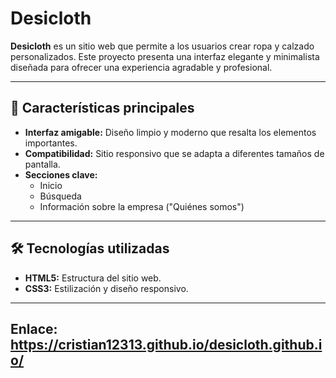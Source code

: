 # Desicloth  

**Desicloth** es un sitio web que permite a los usuarios crear ropa y calzado personalizados. Este proyecto presenta una interfaz elegante y minimalista diseñada para ofrecer una experiencia agradable y profesional.  

---

## 🚀 Características principales  
- **Interfaz amigable:** Diseño limpio y moderno que resalta los elementos importantes.  
- **Compatibilidad:** Sitio responsivo que se adapta a diferentes tamaños de pantalla.  
- **Secciones clave:**  
  - Inicio  
  - Búsqueda  
  - Información sobre la empresa ("Quiénes somos")  

---

## 🛠️ Tecnologías utilizadas  
- **HTML5:** Estructura del sitio web.  
- **CSS3:** Estilización y diseño responsivo.  

---

## Enlace: https://cristian12313.github.io/desicloth.github.io/
